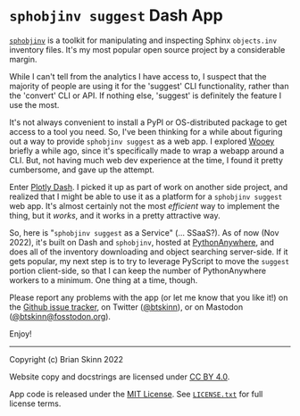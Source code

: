 # `sphobjinv suggest` Dash App

[`sphobjinv`][soi docs] is a toolkit for manipulating and inspecting Sphinx
`objects.inv` inventory files. It's my most popular open source project by a
considerable margin.

While I can't tell from the analytics I have access to, I suspect that the
majority of people are using it for the 'suggest' CLI functionality, rather than
the 'convert' CLI or API. If nothing else, 'suggest' is definitely the feature I
use the most.

It's not always convenient to install a PyPI or OS-distributed package to get
access to a tool you need. So, I've been thinking for a while about figuring out
a way to provide `sphobjinv suggest` as a web app. I explored
[Wooey][wooey docs] briefly a while ago, since it's specifically made to wrap a
webapp around a CLI. But, not having much web dev experience at the time, I
found it pretty cumbersome, and gave up the attempt.

Enter [Plotly Dash][dash docs]. I picked it up as part of work on another side
project, and realized that I might be able to use it as a platform for a
`sphobjinv suggest` web app. It's almost certainly not the most *efficient* way
to implement the thing, but it *works*, and it works in a pretty attractive way.

So, here is "`sphobjinv suggest` as a Service" (... SSaaS?). As of now (Nov
2022), it's built on Dash and `sphobjinv`, hosted at
[PythonAnywhere][pythonanywhere], and does all of the inventory downloading and
object searching server-side. If it gets popular, my next step is to try to
leverage PyScript to move the `suggest` portion client-side, so that I can keep
the number of PythonAnywhere workers to a minimum. One thing at a time, though.

Please report any problems with the app (or let me know that you like it!) on
the [Github issue tracker][issue tracker], on Twitter ([@btskinn][twitter]), or
on Mastodon ([@btskinn@fosstodon.org][mastodon]).

Enjoy!


----

Copyright (c) Brian Skinn 2022

Website copy and docstrings are licensed under [CC BY 4.0][CC BY].

App code is released under the [MIT License][MIT License]. See [`LICENSE.txt`][GH License] for full license terms.



[CC BY]: http://creativecommons.org/licenses/by/4.0/
[dash docs]: https://plotly.com/dash/
[GH License]: https://github.com/bskinn/soi-app/blob/main/LICENSE.txt
[issue tracker]: https://github.com/bskinn/soi-app/issues
[mastodon]: https://fosstodon.org/@btskinn
[MIT License]: https://opensource.org/licenses/MIT
[pythonanywhere]: https://pythonanywhere.com
[soi docs]: https://sphobjinv.readthedocs.io/en/stable
[soi repo]: https://github.com/bskinn/sphobjinv
[twitter]: https://twitter.com/btskinn
[wooey docs]: https://wooey.readthedocs.io/en/latest/
